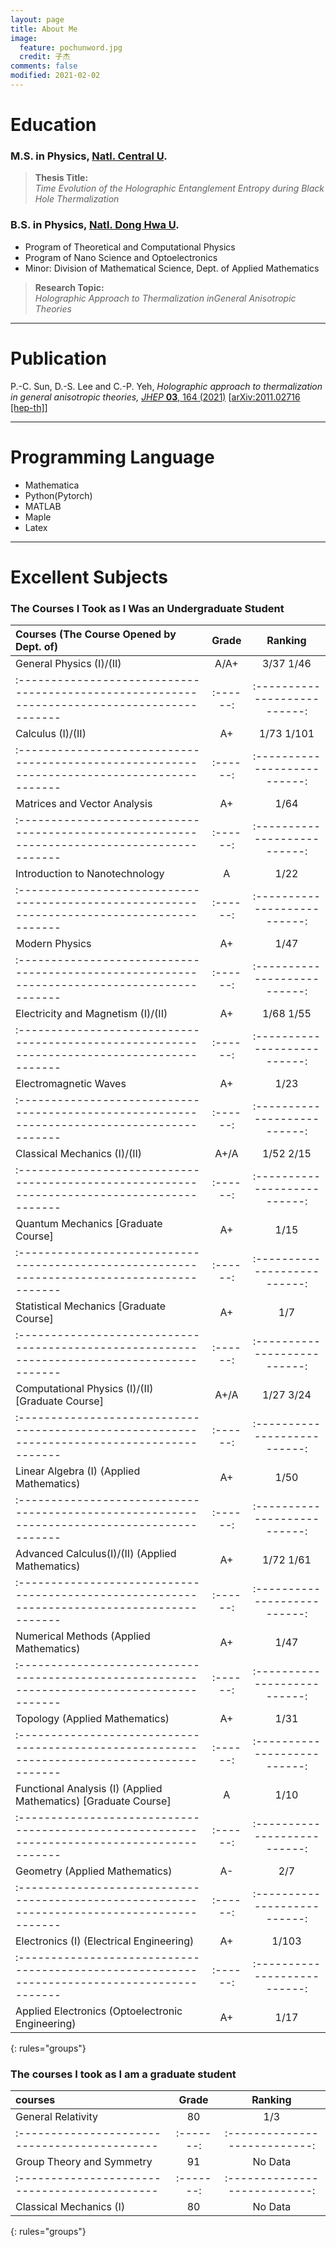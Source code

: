 ```yaml
---
layout: page
title: About Me
image:
  feature: pochunword.jpg
  credit: 子杰
comments: false
modified: 2021-02-02
---
```

# Education
### M.S. in Physics, [Natl. Central U](https://www.phy.ncu.edu.tw/en/%E9%A6%96%E9%A0%81-english/).

> **Thesis Title:** <br />
*Time Evolution of the Holographic Entanglement Entropy during Black Hole Thermalization*


### B.S. in Physics, [Natl. Dong Hwa U](https://phys.ndhu.edu.tw/).
- Program of Theoretical and Computational Physics
- Program of Nano Science and Optoelectronics
- Minor: Division of Mathematical Science, Dept. of Applied Mathematics

> **Research Topic:** <br />
*Holographic Approach to Thermalization inGeneral Anisotropic Theories*

---

# Publication
P.-C. Sun, D.-S. Lee and C.-P. Yeh, *Holographic approach to thermalization in general anisotropic theories,* [*JHEP* **03**, 164 (2021)](https://doi.org/10.1007/JHEP03(2021)164) [[arXiv:2011.02716 [hep-th]](https://inspirehep.net/literature/1828509)]

---

# Programming Language
- Mathematica
- Python(Pytorch)
- MATLAB
- Maple
- Latex

---

# Excellent Subjects
### The Courses I Took as I Was an Undergraduate Student

| Courses (The Course Opened by Dept. of)                                                     |  Grade |  Ranking                   |
|:------------------------------------------------------------------------------------------- |:------:|:--------------------------:|
|General Physics (I)/(II)                                                                     |  A/A+  |  3/37  1/46                | 
|:------------------------------------------------------------------------------------------- |:------:|:--------------------------:|
|Calculus (I)/(II)                                                                            |A+      |  1/73   1/101              |
|:------------------------------------------------------------------------------------------- |:------:|:--------------------------:|
|Matrices and Vector Analysis                                                                 | A+     | 1/64                       |
|:------------------------------------------------------------------------------------------- |:------:|:--------------------------:|
|Introduction to Nanotechnology                                                               | A      | 1/22                       |
|:------------------------------------------------------------------------------------------- |:------:|:--------------------------:|
|Modern Physics                                                                               |  A+    | 1/47                       |
|:------------------------------------------------------------------------------------------- |:------:|:--------------------------:|
|Electricity and Magnetism (I)/(II)                                                           | A+     | 1/68   1/55                |
|:------------------------------------------------------------------------------------------- |:------:|:--------------------------:|
|Electromagnetic Waves                                                                        | A+     | 1/23                       |
|:------------------------------------------------------------------------------------------- |:------:|:--------------------------:|
|Classical Mechanics (I)/(II)                                                                 |  A+/A  | 1/52  2/15                 |
|:------------------------------------------------------------------------------------------- |:------:|:--------------------------:|
|Quantum Mechanics [Graduate Course]                                                          | A+     | 1/15                       |
|:------------------------------------------------------------------------------------------- |:------:|:--------------------------:|
|Statistical Mechanics [Graduate Course]                                                      | A+     | 1/7                        |
|:------------------------------------------------------------------------------------------- |:------:|:--------------------------:|
|Computational Physics (I)/(II) [Graduate Course]                                             | A+/A   | 1/27    3/24               |
|:------------------------------------------------------------------------------------------- |:------:|:--------------------------:|
|Linear Algebra (I) (Applied Mathematics)                                                     | A+     | 1/50                       |
|:------------------------------------------------------------------------------------------- |:------:|:--------------------------:|
|Advanced Calculus(I)/(II) (Applied Mathematics)                                              | A+     | 1/72  1/61                 |
|:------------------------------------------------------------------------------------------- |:------:|:--------------------------:|
|Numerical Methods (Applied Mathematics)                                                      | A+     | 1/47                       |
|:------------------------------------------------------------------------------------------- |:------:|:--------------------------:|
|Topology (Applied Mathematics)                                                               | A+     | 1/31                       |
|:------------------------------------------------------------------------------------------- |:------:|:--------------------------:|
|Functional Analysis (I) (Applied Mathematics) [Graduate Course]                              | A      | 1/10                       |
|:------------------------------------------------------------------------------------------- |:------:|:--------------------------:|
|Geometry (Applied Mathematics)                                                               | A-     | 2/7                        |
|:------------------------------------------------------------------------------------------- |:------:|:--------------------------:|
|Electronics (I) (Electrical Engineering)                                                     | A+     |   1/103                    |
|:------------------------------------------------------------------------------------------- |:------:|:--------------------------:|
|Applied Electronics (Optoelectronic Engineering)                                             | A+     |  1/17                      |
{: rules="groups"}

### The courses I took as I am a graduate student

|  courses                                     |  Grade  |   Ranking                   |
|:-------------------------------------------- |:-------:|:---------------------------:|
|General Relativity                            |  80     | 1/3                         |
|:-------------------------------------------- |:-------:|:---------------------------:|
|Group Theory and Symmetry                     |  91     |   No Data                   |
|:-------------------------------------------- |:-------:|:---------------------------:|
|Classical Mechanics (I)                       |  80     |   No Data                   |
{: rules="groups"}
